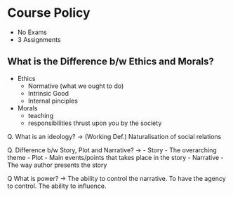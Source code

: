 # Course Policy

- No Exams
- 3 Assignments

## What is the Difference b/w Ethics and Morals?

- Ethics 
    - Normative (what we ought to do)
    - Intrinsic Good
    - Internal pinciples
- Morals
    - teaching
    - responsibilities thrust upon you by the society

Q. What is an ideology?
-> (Working Def.) Naturalisation of social relations

Q. Difference b/w Story, Plot and Narrative?
-> 
    - Story - The overarching theme
    - Plot - Main events/points that takes place in the story
    - Narrative - The way author presents the story

Q What is power?
-> The ability to control the narrative. To have the agency to control. The ability to influence.